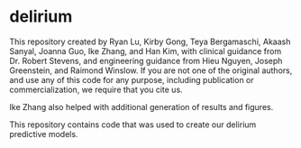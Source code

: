 # delirium

This repository created by Ryan Lu, Kirby Gong, Teya Bergamaschi, Akaash Sanyal, Joanna Guo, Ike Zhang, and Han Kim, with clinical guidance from Dr. Robert Stevens, and engineering guidance from Hieu Nguyen, Joseph Greenstein, and Raimond Winslow. 
If you are not one of the original authors, and use any of this code for any purpose, including publication or commercialization, we require that you cite us. 

Ike Zhang also helped with additional generation of results and figures.

This repository contains code that was used to create our delirium predictive models. 
